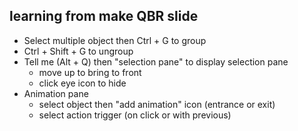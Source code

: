 ## learning from make QBR slide
- Select multiple object then Ctrl + G to group
- Ctrl + Shift + G to ungroup
- Tell me (Alt + Q) then "selection pane" to display selection pane
	- move up to bring to front
	- click eye icon to hide
- Animation pane
	- select object then "add animation" icon (entrance or exit)
	- select action trigger (on click or with previous)